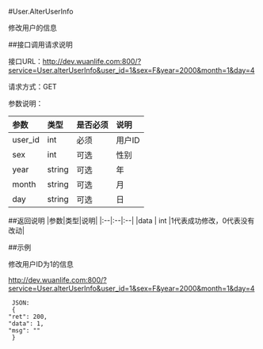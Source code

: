 #User.AlterUserInfo

修改用户的信息

##接口调用请求说明

接口URL：http://dev.wuanlife.com:800/?service=User.alterUserInfo&user_id=1&sex=F&year=2000&month=1&day=4

请求方式：GET

参数说明：

|参数|类型|是否必须|说明|
|:--|:--|:--|:--|
|user_id|int|必须|用户ID|
|sex|int|可选|性别|
|year|string|可选|年|
|month|string|可选|月|
|day|string|可选|日|

##返回说明
|参数|类型|说明|
|:--|:--|:--|
|data	|	int	|1代表成功修改，0代表没有改动|


##示例

修改用户ID为1的信息

http://dev.wuanlife.com:800/?service=User.alterUserInfo&user_id=1&sex=F&year=2000&month=1&day=4

     JSON:
     {
    "ret": 200,
    "data": 1,
    "msg": ""
     }
